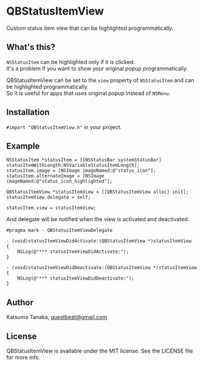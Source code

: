 # QBStatusItemView
Custom status item view that can be highlighted programmatically.


## What's this?
`NSStatusItem` can be highlighted only if it is clicked.  
It's a problem if you want to show your original popup programmatically.  

QBStatusItemView can be set to the `view` property of `NSStatusItem` and can be highlighted programmatically.  
So it is useful for apps that uses original popup instead of `NSMenu`.


## Installation
`#import "QBStatusItemView.h"` in your project.


## Example
```
NSStatusItem *statusItem = [[NSStatusBar systemStatusBar] statusItemWithLength:NSVariableStatusItemLength];
statusItem.image = [NSImage imageNamed:@"status_icon"];
statusItem.alternateImage = [NSImage imageNamed:@"status_icon_highlighted"];

QBStatusItemView *statusItemView = [[QBStatusItemView alloc] init];
statusItemView.delegate = self;

statusItem.view = statusItemView;
```

And delegate will be notified when the view is activated and deactivated.

```
#pragma mark - QBStatusItemViewDelegate

- (void)statusItemViewDidActivate:(QBStatusItemView *)statusItemView
{
    NSLog(@"*** statusItemViewDidActivate:");
}

- (void)statusItemViewDidDeactivate:(QBStatusItemView *)statusItemView
{
    NSLog(@"*** statusItemViewDidDeactivate:");
}
```


## Author
Katsuma Tanaka, questbeat@gmail.com


## License
QBStatusItemView is available under the MIT license. See the LICENSE file for more info.